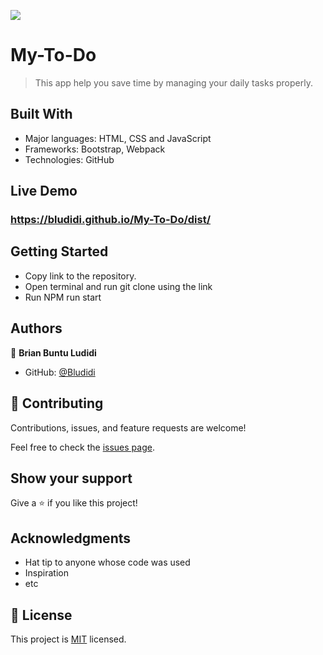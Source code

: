 
![](https://img.shields.io/badge/Microverse-blueviolet)

# My-To-Do

> This app help you save time by managing your daily tasks properly.


## Built With

- Major languages: HTML, CSS and JavaScript 
- Frameworks: Bootstrap, Webpack 
- Technologies: GitHub 

## Live Demo
### https://bludidi.github.io/My-To-Do/dist/



## Getting Started

- Copy link to the repository. 
- Open terminal and run git clone using the link 
- Run NPM run start 


## Authors

👤 **Brian Buntu Ludidi**

- GitHub: [@Bludidi](https://github.com/Bludidi)


## 🤝 Contributing

Contributions, issues, and feature requests are welcome!

Feel free to check the [issues page](../../issues/).

## Show your support

Give a ⭐️ if you like this project!

## Acknowledgments

- Hat tip to anyone whose code was used
- Inspiration
- etc

## 📝 License

This project is [MIT](./LICENSE) licensed.


